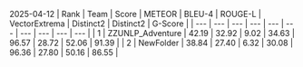 2025-04-12
| Rank | Team | Score | METEOR | BLEU-4 | ROUGE-L | VectorExtrema | Distinct2 | Distinct2 | G-Score |
| --- | --- | --- | --- | --- | --- | --- | --- | --- | --- |
| 1 | ZZUNLP_Adventure | 42.19 | 32.92 | 9.02 | 34.63 | 96.57 | 28.72 | 52.06 | 91.39 |
| 2 | NewFolder | 38.84 | 27.40 | 6.32 | 30.08 | 96.36 | 27.80 | 50.16 | 86.55 |